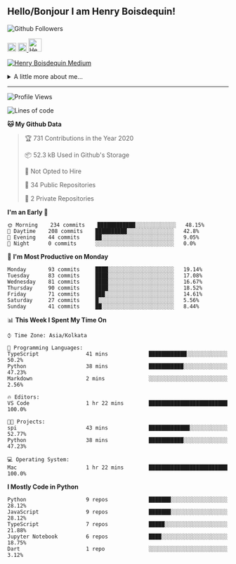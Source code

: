 <!--
**henryboisdequin/henryboisdequin** is a ✨ _special_ ✨ repository because its `README.md` (this file) appears on your GitHub profile.

Here are some ideas to get you started:

- 🔭 I’m currently working on ...
- 🌱 I’m currently learning ...
- 👯 I’m looking to collaborate on ...
- 🤔 I’m looking for help with ...
- 💬 Ask me about ...
- 📫 How to reach me: ...
- 😄 Pronouns: ...
- ⚡ Fun fact: ...
-->
<h2>Hello/Bonjour I am Henry Boisdequin!</h2>

<p align="middle">
    
![Github Followers](https://img.shields.io/github/followers/henryboisdequin?style=social) 

<a href="https://stackoverflow.com/users/13753914/henry"><img src="https://cdns.iconmonstr.com/wp-content/assets/preview/2012/240/iconmonstr-stackoverflow-1.png" alt="StackOverFlow" href="https://stackoverflow.com/users/13753914/henry" width="20" height="auto"></img></a> 
<a href="https://medium.com/@boisdequinh"><img src="https://cdns.iconmonstr.com/wp-content/assets/preview/2018/240/iconmonstr-medium-1.png" alt="Medium" href="https://medium.com/@boisdequinh" width="20" height="auto"></img></a><a href="https://stackoverflow.com/users/13753914/henry">
<a href="https://dev.to/hb">
  <img src="https://d2fltix0v2e0sb.cloudfront.net/dev-badge.svg" alt="Henry Boisdequin's DEV Profile" height="30" width="30">
</a>

<!-- https://iconmonstr.com/ -->

</p>

[![Henry Boisdequin Medium](https://github-readme-medium.vercel.app/?username=boisdequinh&&limit=2)](https://medium.com/@boisdequinh)

<details>
<summary>A little more about me... </summary>
<br>
    
```typescript
const henryBoisdequin: human = {
    from: ["philippines", "belgium"],
    age: 12,
    languages: ["typescript/javascript", "python"],
    askMeAbout: ["web dev", "machine learning", "fullstack projects", "swimming"],
    technologies: {
        mobile: ["react native"],
        frontEnd: {
            js: ["react.js", "next.js"],
            css: ["bootstrap", "chakra-ui", "saas"]
        },
        backEnd: {
            js: ["node", "express", "graphql", "typeorm"],
            python: ["flask"]
        },
        devOps: ["AWS", "docker"],
        databases: ["postgresql", "redis"],
        otherTools: ["firebase", "tensorflow", "keras", "numpy", "pygame"]
    },
    currentFocus: "Learning Flutter",
    hobbies: ["swimming", "programming"],
};
```

</details>

---
<!--START_SECTION:waka-->
![Profile Views](http://img.shields.io/badge/Profile%20Views-38-blue)

![Lines of code](https://img.shields.io/badge/From%20Hello%20World%20I%27ve%20Written-14.4%20million%20lines%20of%20code-blue)

**🐱 My Github Data** 

> 🏆 731 Contributions in the Year 2020
 > 
> 📦 52.3 kB Used in Github's Storage 
 > 
> 🚫 Not Opted to Hire
 > 
> 📜 34 Public Repositories 
 > 
> 🔑 2 Private Repositories  

**I'm an Early 🐤** 

```text
🌞 Morning    234 commits    ████████████░░░░░░░░░░░░░   48.15% 
🌆 Daytime    208 commits    ██████████░░░░░░░░░░░░░░░   42.8% 
🌃 Evening    44 commits     ██░░░░░░░░░░░░░░░░░░░░░░░   9.05% 
🌙 Night      0 commits      ░░░░░░░░░░░░░░░░░░░░░░░░░   0.0%

```
📅 **I'm Most Productive on Monday** 

```text
Monday       93 commits     ████░░░░░░░░░░░░░░░░░░░░░   19.14% 
Tuesday      83 commits     ████░░░░░░░░░░░░░░░░░░░░░   17.08% 
Wednesday    81 commits     ████░░░░░░░░░░░░░░░░░░░░░   16.67% 
Thursday     90 commits     ████░░░░░░░░░░░░░░░░░░░░░   18.52% 
Friday       71 commits     ███░░░░░░░░░░░░░░░░░░░░░░   14.61% 
Saturday     27 commits     █░░░░░░░░░░░░░░░░░░░░░░░░   5.56% 
Sunday       41 commits     ██░░░░░░░░░░░░░░░░░░░░░░░   8.44%

```


📊 **This Week I Spent My Time On** 

```text
⌚︎ Time Zone: Asia/Kolkata

💬 Programming Languages: 
TypeScript               41 mins             ████████████░░░░░░░░░░░░░   50.2% 
Python                   38 mins             ███████████░░░░░░░░░░░░░░   47.23% 
Markdown                 2 mins              ░░░░░░░░░░░░░░░░░░░░░░░░░   2.56%

🔥 Editors: 
VS Code                  1 hr 22 mins        █████████████████████████   100.0%

🐱‍💻 Projects: 
spi                      43 mins             █████████████░░░░░░░░░░░░   52.77% 
Python                   38 mins             ███████████░░░░░░░░░░░░░░   47.23%

💻 Operating System: 
Mac                      1 hr 22 mins        █████████████████████████   100.0%

```

**I Mostly Code in Python** 

```text
Python                   9 repos             ███████░░░░░░░░░░░░░░░░░░   28.12% 
JavaScript               9 repos             ███████░░░░░░░░░░░░░░░░░░   28.12% 
TypeScript               7 repos             █████░░░░░░░░░░░░░░░░░░░░   21.88% 
Jupyter Notebook         6 repos             ████░░░░░░░░░░░░░░░░░░░░░   18.75% 
Dart                     1 repo              ░░░░░░░░░░░░░░░░░░░░░░░░░   3.12%

```



<!--END_SECTION:waka-->

